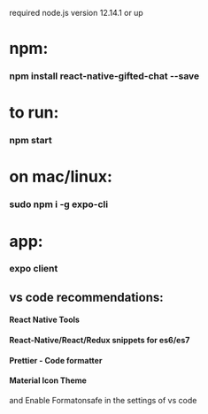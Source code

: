 required node.js version 12.14.1 or up

# npm:
### npm install react-native-gifted-chat --save


# to run:
### npm start

# on mac/linux:
### sudo npm i -g expo-cli

# app:
### expo client

## vs code recommendations:
#### React Native Tools
#### React-Native/React/Redux snippets for es6/es7
#### Prettier - Code formatter
#### Material Icon Theme

and Enable Formatonsafe in the settings of vs code
